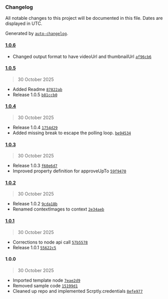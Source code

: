 ### Changelog

All notable changes to this project will be documented in this file. Dates are displayed in UTC.

Generated by [`auto-changelog`](https://github.com/CookPete/auto-changelog).

#### [1.0.6](https://github.com/ybouane/n8n-nodes-scrptly/compare/1.0.5...1.0.6)

- Changed output format to have videoUrl and thumbnailUrl [`af96cb6`](https://github.com/ybouane/n8n-nodes-scrptly/commit/af96cb696e7eebb33fccf3bc3940c84297c16274)

#### [1.0.5](https://github.com/ybouane/n8n-nodes-scrptly/compare/1.0.4...1.0.5)

> 30 October 2025

- Added Readme [`87822ab`](https://github.com/ybouane/n8n-nodes-scrptly/commit/87822ab3d0b869321fbe283544615578fec9572c)
- Release 1.0.5 [`b81ccb0`](https://github.com/ybouane/n8n-nodes-scrptly/commit/b81ccb0b62e1b5f54849fe333a4e3926f8bafe1e)

#### [1.0.4](https://github.com/ybouane/n8n-nodes-scrptly/compare/1.0.3...1.0.4)

> 30 October 2025

- Release 1.0.4 [`1754d29`](https://github.com/ybouane/n8n-nodes-scrptly/commit/1754d29d0489587c909287ed0efa766314609be9)
- Added missing break to escape the polling loop. [`be94534`](https://github.com/ybouane/n8n-nodes-scrptly/commit/be94534f59ac44c0b97188767d595973f1ddb9ee)

#### [1.0.3](https://github.com/ybouane/n8n-nodes-scrptly/compare/1.0.2...1.0.3)

> 30 October 2025

- Release 1.0.3 [`f60e6d7`](https://github.com/ybouane/n8n-nodes-scrptly/commit/f60e6d7c6d2a186e7447c386e00152d4f248de60)
- Improved property definition for approveUpTo [`59f9470`](https://github.com/ybouane/n8n-nodes-scrptly/commit/59f947050eccac9203ca6fce05ad82829d99020b)

#### [1.0.2](https://github.com/ybouane/n8n-nodes-scrptly/compare/1.0.1...1.0.2)

> 30 October 2025

- Release 1.0.2 [`9cda18b`](https://github.com/ybouane/n8n-nodes-scrptly/commit/9cda18b2366fb2f654c4b8885262b4bc8f8a3ca8)
- Renamed contextImages to context [`2e34aeb`](https://github.com/ybouane/n8n-nodes-scrptly/commit/2e34aebd9488167a734809d62fac8faa0d385553)

#### [1.0.1](https://github.com/ybouane/n8n-nodes-scrptly/compare/1.0.0...1.0.1)

> 30 October 2025

- Corrections to node api call [`57b5578`](https://github.com/ybouane/n8n-nodes-scrptly/commit/57b5578eca09327c74e61f81356a71f209373fbb)
- Release 1.0.1 [`55622c5`](https://github.com/ybouane/n8n-nodes-scrptly/commit/55622c5a982e7f17836c1d208e56d8fc607eb7cd)

#### 1.0.0

> 30 October 2025

- Imported template node [`7eae2d9`](https://github.com/ybouane/n8n-nodes-scrptly/commit/7eae2d93acf8785512c33b57cf38a82245f1c6c1)
- Removed sample code [`15199d1`](https://github.com/ybouane/n8n-nodes-scrptly/commit/15199d1f555621d1fc2b34e202e7102c44d17013)
- Cleaned up repo and implemented Scrptly.credentials [`8efe977`](https://github.com/ybouane/n8n-nodes-scrptly/commit/8efe97735b3a5116e3d19f51e91fd3b2344274ce)
